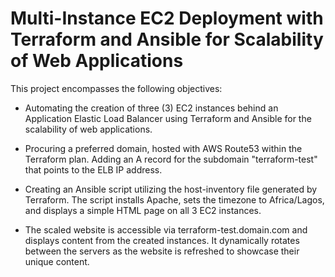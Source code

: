 # Multi-Instance EC2 Deployment with Terraform and Ansible for Scalability of Web Applications

This project encompasses the following objectives:

- Automating the creation of three (3) EC2 instances behind an Application Elastic Load Balancer using Terraform and Ansible for the scalability of web applications.

- Procuring a preferred domain, hosted with AWS Route53 within the Terraform plan. Adding an A record for the subdomain "terraform-test" that points to the ELB IP address.

- Creating an Ansible script utilizing the host-inventory file generated by Terraform. The script installs Apache, sets the timezone to Africa/Lagos, and displays a simple HTML page on all 3 EC2 instances.

- The scaled website is accessible via terraform-test.domain.com and displays content from the created instances. It dynamically rotates between the servers as the website is refreshed to showcase their unique content.

